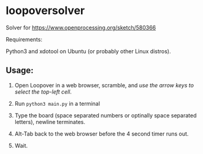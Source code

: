 # loopoversolver

Solver for https://www.openprocessing.org/sketch/580366

Requirements:

Python3 and xdotool on Ubuntu (or probably other Linux distros).

## Usage:

1. Open Loopover in a web browser, scramble, and *use the arrow keys to select the top-left cell*.

2. Run `python3 main.py` in a terminal

3. Type the board (space separated numbers or optinally space separated letters), newline terminates.

4. Alt-Tab back to the web browser before the 4 second timer runs out.

5. Wait.



